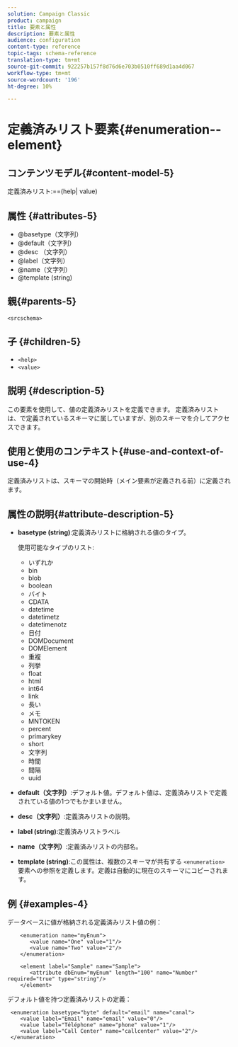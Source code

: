 ```yaml
---
solution: Campaign Classic
product: campaign
title: 要素と属性
description: 要素と属性
audience: configuration
content-type: reference
topic-tags: schema-reference
translation-type: tm+mt
source-git-commit: 922257b157f8d76d6e703b0510ff689d1aa4d067
workflow-type: tm+mt
source-wordcount: '196'
ht-degree: 10%

---
```



# 定義済みリスト要素{#enumeration--element}

## コンテンツモデル{#content-model-5}

定義済みリスト:==(help| value)

## 属性 {#attributes-5}

* @basetype（文字列）
* @default（文字列）
* @desc （文字列）
* @label（文字列）
* @name（文字列）
* @template (string)

## 親{#parents-5}

`<srcschema>`

## 子 {#children-5}

* `<help>`
* `<value>`

## 説明 {#description-5}

この要素を使用して、値の定義済みリストを定義できます。 定義済みリストは、で定義されているスキーマに属していますが、別のスキーマを介してアクセスできます。

## 使用と使用のコンテキスト{#use-and-context-of-use-4}

定義済みリストは、スキーマの開始時（メイン要素が定義される前）に定義されます。

## 属性の説明{#attribute-description-5}

* **basetype (string)**:定義済みリストに格納される値のタイプ。

   使用可能なタイプのリスト:

   * いずれか
   * bin
   * blob
   * boolean
   * バイト
   * CDATA
   * datetime
   * datetimetz
   * datetimenotz
   * 日付
   * DOMDocument
   * DOMElement
   * 重複
   * 列挙
   * float
   * html
   * int64
   * link
   * 長い
   * メモ
   * MNTOKEN
   * percent
   * primarykey
   * short
   * 文字列
   * 時間
   * 間隔
   * uuid

* **default（文字列）**:デフォルト値。デフォルト値は、定義済みリストで定義されている値の1つでもかまいません。
* **desc（文字列）**:定義済みリストの説明。
* **label (string)**:定義済みリストラベル
* **name（文字列）**:定義済みリストの内部名。
* **template (string)**:この属性は、複数のスキーマが共有する `<enumeration>` 要素への参照を定義します。定義は自動的に現在のスキーマにコピーされます。

## 例 {#examples-4}

データベースに値が格納される定義済みリスト値の例：

```
    <enumeration name="myEnum">
       <value name="One" value="1"/>
       <value name="Two" value="2"/>
    </enumeration>

    <element label="Sample" name="Sample">
       <attribute dbEnum="myEnum" length="100" name="Number" required="true" type="string"/>
    </element>
```

デフォルト値を持つ定義済みリストの定義：

```
 <enumeration basetype="byte" default="email" name="canal">
    <value label="Email" name="email" value="0"/> 
    <value label="Téléphone" name="phone" value="1"/>
    <value label="Call Center" name="callcenter" value="2"/>
 </enumeration>
```
